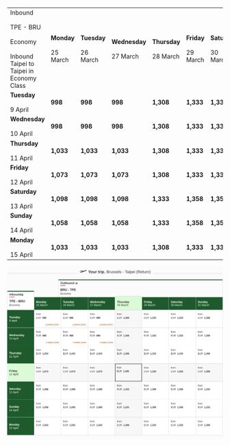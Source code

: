 |     |     |     |     |     |     |     |     |
| --- | --- | --- | --- | --- | --- | --- | --- |
| Inbound<br><br>TPE - BRU<br><br>Economy<br><br>Inbound Taipei to Taipei in Economy Class | **Monday**<br><br>25 March | **Tuesday**<br><br>26 March | **Wednesday**<br><br>27 March | **Thursday**<br><br>28 March | **Friday**<br><br>29 March | **Saturday**<br><br>30 March | **Sunday**<br><br>31 March |
| **Tuesday**<br><br>9 April | **998** | **998** | **998** | **1,308** | **1,333** | **1,333** | **1,308** |
| **Wednesday**<br><br>10 April | **998** | **998** | **998** | **1,308** | **1,333** | **1,333** | **1,308** |
| **Thursday**<br><br>11 April | **1,033** | **1,033** | **1,033** | **1,308** | **1,333** | **1,333** | **1,308** |
| **Friday**<br><br>12 April | **1,073** | **1,073** | **1,073** | **1,308** | **1,333** | **1,333** | **1,308** |
| **Saturday**<br><br>13 April | **1,098** | **1,098** | **1,098** | **1,333** | **1,358** | **1,358** | **1,333** |
| **Sunday**<br><br>14 April | **1,058** | **1,058** | **1,058** | **1,333** | **1,358** | **1,358** | **1,333** |
| **Monday**<br><br>15 April | **1,033** | **1,033** | **1,033** | **1,308** | **1,333** | **1,333** | **1,308** |

![](emirates.png)